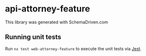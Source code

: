 
# api-attorney-feature

This library was generated with SchemaDriven.com

## Running unit tests

Run `nx test web-attorney-feature` to execute the unit tests via [Jest](https://jestjs.io).

